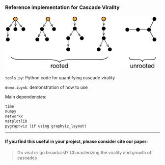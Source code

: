 ### Reference implementation for Cascade Virality




![Rooted vs unrooted cascades](cascade_example.png)


`tools.py`: Python code for quantifying cascade virality

`demo.ipynb`: demonstration of how to use

Main dependencies:
```
time
numpy
networkx
matplotlib
pygraphviz (if using graphviz_layout)
```



----
#### If you find this useful in your project, please consider cite our paper:
> Go viral or go broadcast? Characterizing the virality and growth of cascades
